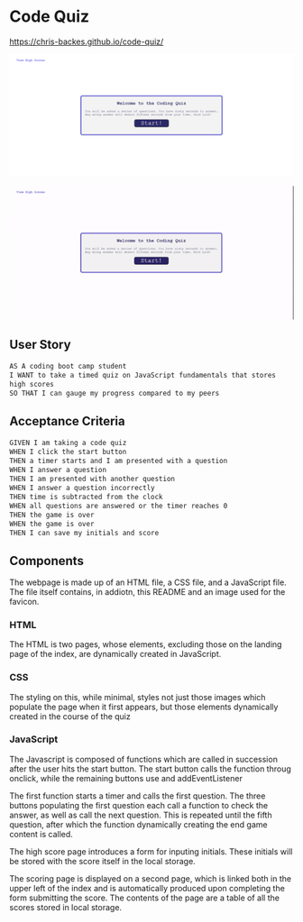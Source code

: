 # Code Quiz

https://chris-backes.github.io/code-quiz/

![Code Quiz Screenshot](./assets/images/screencapture.png)

<p align="center">
<img alt="gif of webpage" src="./assets/images/code-quiz.gif" />
</p>

## User Story

```
AS A coding boot camp student
I WANT to take a timed quiz on JavaScript fundamentals that stores high scores
SO THAT I can gauge my progress compared to my peers
```

## Acceptance Criteria

```
GIVEN I am taking a code quiz
WHEN I click the start button
THEN a timer starts and I am presented with a question
WHEN I answer a question
THEN I am presented with another question
WHEN I answer a question incorrectly
THEN time is subtracted from the clock
WHEN all questions are answered or the timer reaches 0
THEN the game is over
WHEN the game is over
THEN I can save my initials and score
```

## Components

The webpage is made up of an HTML file, a CSS file, and a JavaScript file. The file itself contains, in addiotn, this README and an image used for the favicon.

### HTML

The HTML is two pages, whose elements, excluding those on the landing page of the index, are dynamically created in JavaScript.

### CSS

The styling on this, while minimal, styles not just those images which populate the page when it first appears, but those elements dynamically created in the course of the quiz

### JavaScript

The Javascript is composed of functions which are called in succession after the user hits the start button. The start button calls the function throug onclick, while the remaining buttons use and addEventListener

The first function starts a timer and calls the first question. The three buttons populating the first question each call a function to check the answer, as well as call the next question. This is repeated until the fifth question, after which the function dynamically creating the end game content is called.

The high score page introduces a form for inputing initials. These initials will be stored with the score itself in the local storage.

The scoring page is displayed on a second page, which is linked both in the upper left of the index and is automatically produced upon completing the form submitting the score. The contents of the page are a table of all the scores stored in local storage.
